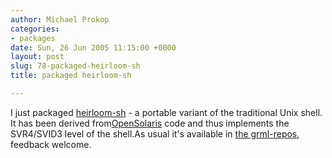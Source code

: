 ```yaml
---
author: Michael Prokop
categories:
- packages
date: Sun, 26 Jun 2005 11:15:00 +0000
layout: post
slug: 78-packaged-heirloom-sh
title: packaged heirloom-sh

---
```

I just packaged [heirloom\-sh](http://heirloom.sourceforge.net/sh.html) \- a portable variant
of the traditional Unix shell.
It has been derived from[OpenSolaris](http://www.opensolaris.org/) code
and thus implements the SVR4/SVID3 level of the shell.As usual it's available in [the grml\-repos](http://grml.org/repos/), feedback welcome.
